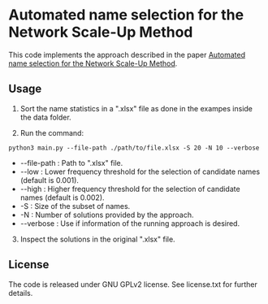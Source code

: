 # Automated name selection for the Network Scale-Up Method

This code implements the approach described in the paper [Automated name selection for the Network Scale-Up Method](https://doi.org/10.31235/osf.io/t6pk2).

## Usage

1. Sort the name statistics in a ".xlsx" file as done in the exampes inside the data folder.

2. Run the command:

``` 
python3 main.py --file-path ./path/to/file.xlsx -S 20 -N 10 --verbose
```

- --file-path : Path to ".xlsx" file.
- --low : Lower frequency threshold for the selection of candidate names (default is 0.001).
- --high : Higher frequency threshold for the selection of candidate names (default is 0.002).
- -S : Size of the subset of names.
- -N : Number of solutions provided by the approach.
- --verbose : Use if information of the running approach is desired.

3. Inspect the solutions in the original ".xlsx" file.

## License

The code is released under GNU GPLv2 license. See license.txt for further details.
